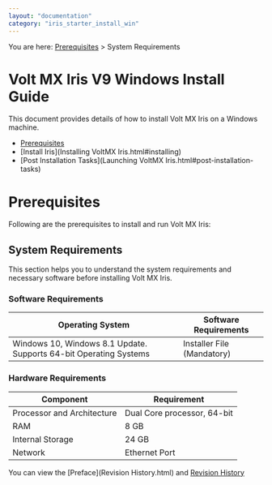 ```yaml
---
layout: "documentation"
category: "iris_starter_install_win"
---
```

                                     
<!--
[](#)

*   [Prerequisites](Prerequisites.html#prerequisites)
    *   [System Requirements](Prerequisites.html#system-requirements)
    *   [Download Volt MX Iris](Prerequisites.html#download)
*   [Install Volt MX Iris](Installing VoltMX Iris.html#installing)
    *   [Configuring Volt MX Iris to use a Proxy server](Installing VoltMX Iris.html#configuring-to-use-a-proxy-server)
        *   [Basic Proxy](Installing VoltMX Iris.html#basic-proxy)
        *   [NTLM Proxy](Installing VoltMX Iris.html#ntlm-proxy)
        *   [Custom NTLM Proxy](Installing VoltMX Iris.html#custom-ntlm-proxy)
        *   [White-list Essential Domains](Installing VoltMX Iris.html#white-list-essential-domains)
*   [Post Installation Tasks](Launching VoltMX Iris.html#post-installation-tasks)
    *   [Launching Volt MX Iris](Launching VoltMX Iris.html#launching)
*   [Update Volt MX Iris](Upgrade.html)
*   [FAQs](StudioInstallation_FAQs.html#appendix-frequently-asked-questions-faqs)

[](#)

*   All Files
-->
You are here: [Prerequisites](#prerequisites) > System Requirements

Volt MX  Iris V9 Windows Install Guide
===========================================

This document provides details of how to install Volt MX Iris on a Windows machine.

*   [Prerequisites](#prerequisites)
*   [Install Iris](Installing VoltMX Iris.html#installing)
*   [Post Installation Tasks](Launching VoltMX Iris.html#post-installation-tasks)

Prerequisites
=============

Following are the prerequisites to install and run Volt MX Iris:

System Requirements
-------------------

This section helps you to understand the system requirements and necessary software before installing Volt MX Iris.

### Software Requirements

  
| Operating System | Software Requirements |
| --- | --- |
| Windows 10, Windows 8.1 Update. Supports 64-bit Operating Systems | Installer File (Mandatory) |

### Hardware Requirements

  
| Component | Requirement |
| --- | --- |
| Processor and Architecture | Dual Core processor, 64-bit |
| RAM | 8 GB |
| Internal Storage | 24 GB |
| Network | Ethernet Port |

<!--
Download Volt MX Iris
---------------------------

The following section explains how to download Volt MX Iris:

*   [Without a Volt MX Account](#downloading-without-a-account)
*   [With a Volt MX Account](#downloading-with-a-account)

### Downloading Volt MX Iris without a Account

1.  Go to [http://www.voltmx.com/products/iris](http://www.voltmx.com/products/iris).  
    The Iris page appears.  
    [![](Resources/Images/voltmxiris_thumb_0_288.png)](Resources/Images/voltmxiris.png)
2.  Click **Download for free**.  
    You will be navigated to a Downloads page.  
    [![](Resources/Images/email_add_thumb_0_288.png)](Resources/Images/email_add.png)
3.  Fill in the required details to create a Volt MX account, and then click **Create Account**.
    
    **Download now**.
    
    Volt MX Iris download page appears.
    
    [![](Resources/Images/download_links_thumb_0_288.png)](Resources/Images/download_links.png)
    
4.  Click **Download Iris for PC**.  
    Iris is downloaded onto your system.

### Create Volt MX Account

Before downloading the Iris installer, you must create an account. There are two ways of creating a account.

*   [Self-Registration](#self-registration): Go to the Volt MX website and create a new account.
*   [Receive an Invitation](#receive-an-invitation): Receive an invitation to register with VoltMXfrom an existing VoltMXuser.

### Self-Registration

To self-register, follow these steps:

1.  Go to [http://community.hclvoltmx.com](http://community.hclvoltmx.com/).  
    Community page appears.
2.  Click **Log In**.
    
    [![](Resources/Images/clck_login_thumb_0_96.png)](Resources/Images/clck_login.png)
    
3.  Click **Create a free account**.
    
    [![](Resources/Images/login_thumb_0_288.png)](Resources/Images/login.png)
    
    The **Create your Volt MX Cloud Account** page appears.
    
4.  Provide the required details, and then click **Create your account**.
    
    [![](Resources/Images/create_new_thumb_0_288.png)](Resources/Images/create_new.png)
    
    A message appears confirming that your request for registration is accepted.
    
    [![](Resources/Images/success_thumb_0_288.png)](Resources/Images/success.png)
    
5.  You will receive an email from the **VoltMX Accounts** with an activation link. Click **Activate My Volt MX Account**.
    
    [![](Resources/Images/activation_mail_thumb_0_288.png)](Resources/Images/activation_mail.png)
    
    The **Activate Your Account** page appears.
    
    [![](Resources/Images/account_details_thumb_0_288.png)](Resources/Images/account_details.png)3
    
6.  Provide the required details, and then click **Create Account**.
    
    Your account is activated, and the dashboard of Volt MX Cloud appears.
    

### Receive an Invitation

The owner of a Volt MX cloud account sends an invite to allow you access to the cloud. You receive an email with a Volt MX account registration link.

To create a Volt MX account after receiving an invitation, follow these steps:

1.  In the invitation mail, click **Accept Invitation**.
    
    [![](Resources/Images/accept invite_thumb_0_288.png)](Resources/Images/accept invite.png)
    
    The **Accept Invitation** page appears.
    
2.  Provide the required details, and then click **Accept invitation**.
    
    [![](Resources/Images/accept Invitation_thumb_0_288.png)](Resources/Images/accept Invitation.png)
    
    Your account is activated, and the dashboard of Volt MX Cloud appears.
    
    ### Downloading with a Volt MX Account
    
    To download Volt MX Iris, follow these steps:
    
    You must have administrative rights on your computer to install Volt MX Iris.
    
    1.  Go to [community.hclvoltmx.com/downloads](http://community.hclvoltmx.com/downloads).
    2.  Type your email address and password, and then click **Sign in**.
        
        [![](Resources/Images/login_thumb_0_288.png)](Resources/Images/login.png)
        
        The **Downloads** page appears.
        
    3.  Under **VoltMX Iris**, click the **Download** button for Installer\_Windows.
        
        [![](Resources/Images/download_site_thumb_0_288.png)](Resources/Images/download_site.png)
        
        The installer is downloaded to your computer.

-->
You can view the [Preface](Revision History.html) and [Revision History](homepage.html)

<!--
*   [Prerequisites](#prerequisites)
    *   [System Requirements](#system-requirements)
    *   [Download Volt MX Iris](#download)
*   [Install Volt MX Iris](Installing VoltMX Iris.html#installing)
    *   [Configuring Volt MX Iris to use a Proxy server](Installing VoltMX Iris.html#configuring-to-use-a-proxy-server)
*   [Post Installation Tasks](Launching VoltMX Iris.html#post-installation-tasks)
    *   [Launching Volt MX Iris](Launching VoltMX Iris.html#launching)
*   [Update Volt MX Iris](Upgrade.html)
*   [FAQs](StudioInstallation_FAQs.html#appendix-frequently-asked-questions-faqs)

-->